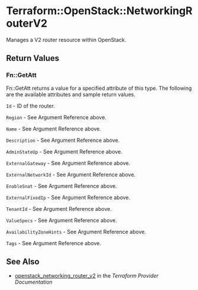 # Terraform::OpenStack::NetworkingRouterV2

Manages a V2 router resource within OpenStack.

## Return Values

### Fn::GetAtt

Fn::GetAtt returns a value for a specified attribute of this type. The following are the available attributes and sample return values.

`Id` - ID of the router.

`Region` - See Argument Reference above.

`Name` - See Argument Reference above.

`Description` - See Argument Reference above.

`AdminStateUp` - See Argument Reference above.

`ExternalGateway` - See Argument Reference above.

`ExternalNetworkId` - See Argument Reference above.

`EnableSnat` - See Argument Reference above.

`ExternalFixedIp` - See Argument Reference above.

`TenantId` - See Argument Reference above.

`ValueSpecs` - See Argument Reference above.

`AvailabilityZoneHints` - See Argument Reference above.

`Tags` - See Argument Reference above.

## See Also

* [openstack_networking_router_v2](https://www.terraform.io/docs/providers/openstack/r/networking_router_v2.html) in the _Terraform Provider Documentation_
